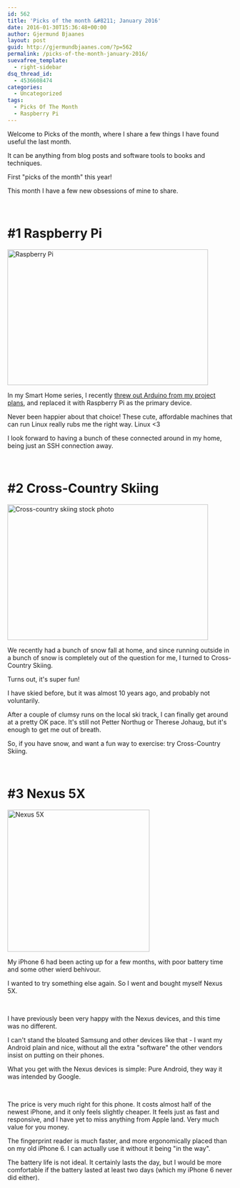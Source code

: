 ```yaml
---
id: 562
title: 'Picks of the month &#8211; January 2016'
date: 2016-01-30T15:36:48+00:00
author: Gjermund Bjaanes
layout: post
guid: http://gjermundbjaanes.com/?p=562
permalink: /picks-of-the-month-january-2016/
suevafree_template:
  - right-sidebar
dsq_thread_id:
  - 4536608474
categories:
  - Uncategorized
tags:
  - Picks Of The Month
  - Raspberry Pi
---
```

Welcome to Picks of the month, where I share a few things I have found useful the last month.

It can be anything from blog posts and software tools to books and techniques.

<!--more-->
First "picks of the month" this year!

This month I have a few new obsessions of mine to share.

&nbsp;

# #1 Raspberry Pi

<a href="http://gjermundbjaanes.com/wp-content/uploads/2016/01/rpi1bplus-1.png" rel="attachment wp-att-563"><img class="alignnone size-large wp-image-563" src="http://gjermundbjaanes.com/wp-content/uploads/2016/01/rpi1bplus-1-449x304.png" alt="Raspberry Pi" width="449" height="304" /></a>

In my Smart Home series, I recently <a href="http://gjermundbjaanes.com/smart-home-series-part-4-out-with-arduino-in-with-raspberry-pi/" target="_blank">threw out Arduino from my project plans</a>, and replaced it with Raspberry Pi as the primary device.

Never been happier about that choice! These cute, affordable machines that can run Linux really rubs me the right way. Linux <3

I look forward to having a bunch of these connected around in my home, being just an SSH connection away.

&nbsp;

# #2 Cross-Country Skiing

<a href="http://gjermundbjaanes.com/wp-content/uploads/2016/01/Depositphotos_53642359_s-2015.jpg" rel="attachment wp-att-564"><img class="alignnone size-large wp-image-564" src="http://gjermundbjaanes.com/wp-content/uploads/2016/01/Depositphotos_53642359_s-2015-449x304.jpg" alt="Cross-country skiing stock photo" width="449" height="304" /></a>

We recently had a bunch of snow fall at home, and since running outside in a bunch of snow is completely out of the question for me, I turned to Cross-Country Skiing.

Turns out, it's super fun!

I have skied before, but it was almost 10 years ago, and probably not voluntarily.

After a couple of clumsy runs on the local ski track, I can finally get around at a pretty OK pace. It's still not Petter Northug or Therese Johaug, but it's enough to get me out of breath.

So, if you have snow, and want a fun way to exercise: try Cross-Country Skiing.

&nbsp;

# #3 Nexus 5X

<a href="http://gjermundbjaanes.com/wp-content/uploads/2016/01/nexus5x.jpg" rel="attachment wp-att-566"><img class="alignnone wp-image-566 " src="http://gjermundbjaanes.com/wp-content/uploads/2016/01/nexus5x-e1454164373752.jpg" alt="Nexus 5X" width="318" height="318" /></a>

My iPhone 6 had been acting up for a few months, with poor battery time and some other wierd behivour.

I wanted to try something else again. So I went and bought myself Nexus 5X.

&nbsp;

I have previously been very happy with the Nexus devices, and this time was no different.

I can't stand the bloated Samsung and other devices like that - I want my Android plain and nice, without all the extra "software" the other vendors insist on putting on their phones.

What you get with the Nexus devices is simple: Pure Android, they way it was intended by Google.

&nbsp;

The price is very much right for this phone. It costs almost half of the newest iPhone, and it only feels slightly cheaper. It feels just as fast and responsive, and I have yet to miss anything from Apple land. Very much value for you money.

The fingerprint reader is much faster, and more ergonomically placed than on my old iPhone 6. I can actually use it without it being "in the way".

The battery life is not ideal. It certainly lasts the day, but I would be more comfortable if the battery lasted at least two days (which my iPhone 6 never did either).

<div class="addtoany_share_save_container addtoany_content_bottom">
  <div class="a2a_kit a2a_kit_size_32 addtoany_list a2a_target" id="wpa2a_59">
    <a class="a2a_button_facebook" href="http://www.addtoany.com/add_to/facebook?linkurl=http%3A%2F%2Fgjermundbjaanes.com%2Fpicks-of-the-month-january-2016%2F&linkname=Picks%20of%20the%20month%20%E2%80%93%20January%202016" title="Facebook" rel="nofollow" target="_blank"></a><a class="a2a_button_twitter" href="http://www.addtoany.com/add_to/twitter?linkurl=http%3A%2F%2Fgjermundbjaanes.com%2Fpicks-of-the-month-january-2016%2F&linkname=Picks%20of%20the%20month%20%E2%80%93%20January%202016" title="Twitter" rel="nofollow" target="_blank"></a><a class="a2a_button_google_plus" href="http://www.addtoany.com/add_to/google_plus?linkurl=http%3A%2F%2Fgjermundbjaanes.com%2Fpicks-of-the-month-january-2016%2F&linkname=Picks%20of%20the%20month%20%E2%80%93%20January%202016" title="Google+" rel="nofollow" target="_blank"></a><a class="a2a_dd addtoany_share_save" href="https://www.addtoany.com/share"></a>
  </div>
</div>